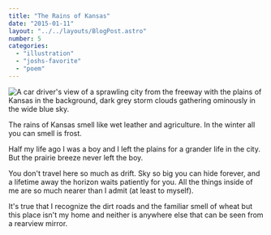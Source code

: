 ```yaml
---
title: "The Rains of Kansas"
date: "2015-01-11"
layout: "../../layouts/BlogPost.astro"
number: 5
categories: 
  - "illustration"
  - "joshs-favorite"
  - "poem"
---
```


![A car driver's view of a sprawling city from the freeway with the plains of Kansas in the background, dark grey storm clouds gathering ominously in the wide blue sky.](/assets/images/Week-5-1080x824.jpg)

The rains of Kansas smell like wet leather and agriculture. In the winter all you can smell is frost.

Half my life ago I was a boy and I left the plains for a grander life in the city. But the prairie breeze never left the boy.

You don't travel here so much as drift. Sky so big you can hide forever, and a lifetime away the horizon waits patiently for you. All the things inside of me are so much nearer than I admit (at least to myself).

It's true that I recognize the dirt roads and the familiar smell of wheat but this place isn't my home and neither is anywhere else that can be seen from a rearview mirror.
